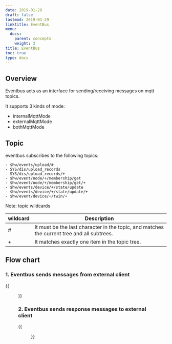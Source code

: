 ```yaml
---
date: 2019-01-28
draft: false
lastmod: 2019-01-29
linktitle: EventBus
menu:
  docs:
    parent: concepts
    weight: 3
title: EventBus
toc: true
type: docs
---
```

## **Overview** 
Eventbus acts as an interface for sending/receiving messages on mqtt topics.

It supports 3 kinds of mode:
- internalMqttMode
- externalMqttMode 
- bothMqttMode
## **Topic** 
eventbus subscribes to the following topics:
```
- $hw/events/upload/#
- SYS/dis/upload_records
- SYS/dis/upload_records/+
- $hw/event/node/+/membership/get
- $hw/event/node/+/membership/get/+
- $hw/events/device/+/state/update
- $hw/events/device/+/state/update/+
- $hw/event/device/+/twin/+
```
Note: topic wildcards

| wildcard  |  Description |
|---|---|
| #  |  It must be the last character in the topic, and matches the current tree and all subtrees. |
| +  |  It matches exactly one item in the topic tree. |


## **Flow chart**
### **1. Eventbus sends messages from external client**
{{<figure library="1" src="eventbus-handleMsgFromClient.jpg" title="eventbus sends messages from external client">}}

### **2. Eventbus sends response messages to external client**

{{<figure library="1" src="eventbus-handleResMsgToClient.jpg" title="eventbus sends response messages to external client">}}
